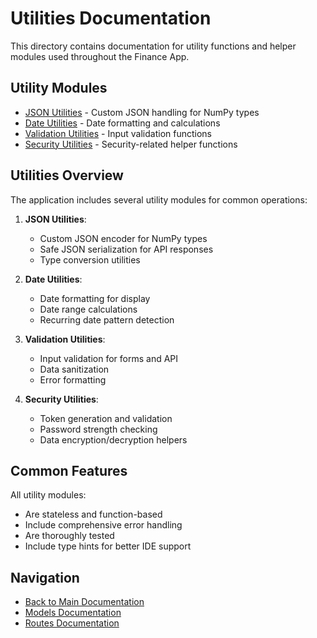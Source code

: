 # Utilities Documentation

This directory contains documentation for utility functions and helper modules used throughout the Finance App.

## Utility Modules

- [JSON Utilities](./json_utils.md) - Custom JSON handling for NumPy types
- [Date Utilities](./date_utils.md) - Date formatting and calculations
- [Validation Utilities](./validation_utils.md) - Input validation functions
- [Security Utilities](./security_utils.md) - Security-related helper functions

## Utilities Overview

The application includes several utility modules for common operations:

1. **JSON Utilities**:
   - Custom JSON encoder for NumPy types
   - Safe JSON serialization for API responses
   - Type conversion utilities

2. **Date Utilities**:
   - Date formatting for display
   - Date range calculations
   - Recurring date pattern detection

3. **Validation Utilities**:
   - Input validation for forms and API
   - Data sanitization
   - Error formatting

4. **Security Utilities**:
   - Token generation and validation
   - Password strength checking
   - Data encryption/decryption helpers

## Common Features

All utility modules:
- Are stateless and function-based
- Include comprehensive error handling
- Are thoroughly tested
- Include type hints for better IDE support

## Navigation

- [Back to Main Documentation](../README.md)
- [Models Documentation](../models/README.md)
- [Routes Documentation](../routes/README.md) 